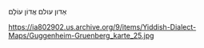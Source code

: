 אַדון עולם
אֲדוֹן עוֹלָם

https://ia802902.us.archive.org/9/items/Yiddish-Dialect-Maps/Guggenheim-Gruenberg_karte_25.jpg